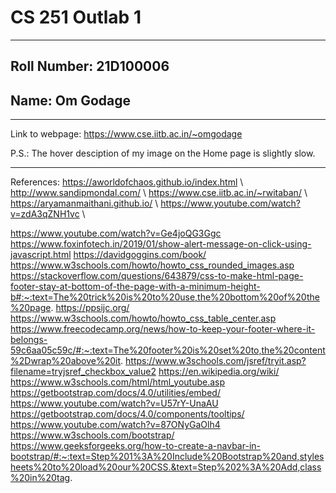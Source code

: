 # CS 251 Outlab 1
---
## Roll Number: 21D100006
## Name: Om Godage
---
Link to webpage: https://www.cse.iitb.ac.in/~omgodage

P.S.: The hover desciption of my image on the Home page is slightly slow.

---
References:
https://aworldofchaos.github.io/index.html \\
http://www.sandipmondal.com/ \\
https://www.cse.iitb.ac.in/~rwitaban/ \\
https://aryamanmaithani.github.io/ \\
https://www.youtube.com/watch?v=zdA3qZNH1vc \\

https://www.youtube.com/watch?v=Ge4joQG3Ggc 
https://www.foxinfotech.in/2019/01/show-alert-message-on-click-using-javascript.html
https://davidgoggins.com/book/
https://www.w3schools.com/howto/howto_css_rounded_images.asp
https://stackoverflow.com/questions/643879/css-to-make-html-page-footer-stay-at-bottom-of-the-page-with-a-minimum-height-b#:~:text=The%20trick%20is%20to%20use,the%20bottom%20of%20the%20page.
https://ppsijc.org/
https://www.w3schools.com/howto/howto_css_table_center.asp
https://www.freecodecamp.org/news/how-to-keep-your-footer-where-it-belongs-59c6aa05c59c/#:~:text=The%20footer%20is%20set%20to,the%20content%2Dwrap%20above%20it.
https://www.w3schools.com/jsref/tryit.asp?filename=tryjsref_checkbox_value2
https://en.wikipedia.org/wiki/
https://www.w3schools.com/html/html_youtube.asp
https://getbootstrap.com/docs/4.0/utilities/embed/
https://www.youtube.com/watch?v=U57rY-UnaAU
https://getbootstrap.com/docs/4.0/components/tooltips/
https://www.youtube.com/watch?v=87ONyGaOlh4
https://www.w3schools.com/bootstrap/
https://www.geeksforgeeks.org/how-to-create-a-navbar-in-bootstrap/#:~:text=Step%201%3A%20Include%20Bootstrap%20and,stylesheets%20to%20load%20our%20CSS.&text=Step%202%3A%20Add,class%20in%20tag.
